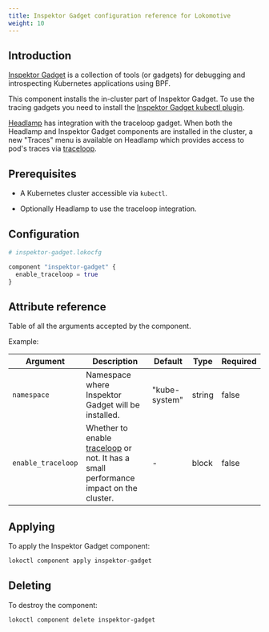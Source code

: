 ```yaml
---
title: Inspektor Gadget configuration reference for Lokomotive
weight: 10
---
```


## Introduction

[Inspektor Gadget](https://github.com/kinvolk/inspektor-gadget) is a collection
of tools (or gadgets) for debugging and introspecting Kubernetes applications
using BPF.

This component installs the in-cluster part of Inspektor Gadget. To use the
tracing gadgets you need to install the [Inspektor Gadget kubectl
plugin](https://github.com/kinvolk/inspektor-gadget/blob/master/Documentation/install.md#installing-kubectl-gadget).

[Headlamp](headlamp.md) has integration with the traceloop gadget. When both
the Headlamp and Inspektor Gadget components are installed in the cluster, a
new "Traces" menu is available on Headlamp which provides access to pod's
traces via [traceloop](https://github.com/kinvolk/traceloop).

## Prerequisites

* A Kubernetes cluster accessible via `kubectl`.

* Optionally Headlamp to use the traceloop integration.

## Configuration

```tf
# inspektor-gadget.lokocfg

component "inspektor-gadget" {
  enable_traceloop = true
}
```

## Attribute reference

Table of all the arguments accepted by the component.

Example:

| Argument           | Description                                                                                                                   | Default       | Type   | Required |
|--------------------|-------------------------------------------------------------------------------------------------------------------------------|---------------|--------|----------|
| `namespace`        | Namespace where Inspektor Gadget will be installed.                                                                           | "kube-system" | string | false    |
| `enable_traceloop` | Whether to enable [traceloop](https://github.com/kinvolk/traceloop) or not. It has a small performance impact on the cluster. | -             | block  | false    |

## Applying

To apply the Inspektor Gadget component:

```bash
lokoctl component apply inspektor-gadget
```

## Deleting

To destroy the component:

```bash
lokoctl component delete inspektor-gadget
```
